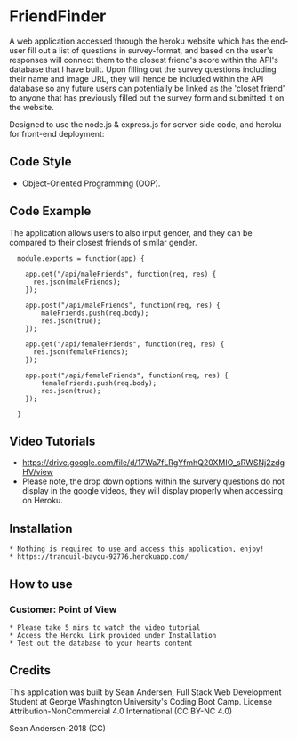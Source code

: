 # FriendFinder

A web application accessed through the heroku website which has the end-user fill out a list of questions in survey-format, and based on the user's responses will connect them to the closest friend's score within the API's database that I have built. Upon filling out the survey questions including their name and image URL, they will hence be included within the API database so any future users can potentially be linked as the 'closet friend' to anyone that has previously filled out the survey form and submitted it on the website.

Designed to use the node.js & express.js for server-side code, and heroku for front-end deployment:

## **Code Style**
 * Object-Oriented Programming (OOP).
## **Code Example**
  The application allows users to also input gender, and they can be compared to their closest friends of similar gender.

      module.exports = function(app) {

        app.get("/api/maleFriends", function(req, res) {
          res.json(maleFriends);
        });

        app.post("/api/maleFriends", function(req, res) {
            maleFriends.push(req.body);
            res.json(true);
        });

        app.get("/api/femaleFriends", function(req, res) {
          res.json(femaleFriends);
        });

        app.post("/api/femaleFriends", function(req, res) {
            femaleFriends.push(req.body);
            res.json(true);
        });

      }
## **Video Tutorials**
   * https://drive.google.com/file/d/17Wa7fLRgYfmhQ20XMIO_sRWSNj2zdgHV/view
   * Please note, the drop down options within the survery questions do not display in the google videos, they will display properly when accessing on Heroku.
## **Installation**
    * Nothing is required to use and access this application, enjoy!
    * https://tranquil-bayou-92776.herokuapp.com/
## **How to use**
  ### Customer: Point of View
    * Please take 5 mins to watch the video tutorial
    * Access the Heroku Link provided under Installation
    * Test out the database to your hearts content
## **Credits**
This application was built by Sean Andersen, Full Stack Web Development Student at George Washington University's Coding Boot Camp.
License
Attribution-NonCommercial 4.0
International (CC BY-NC 4.0)

Sean Andersen-2018 (CC)
